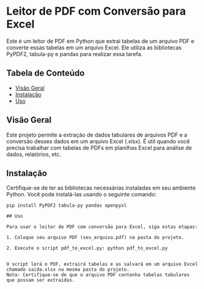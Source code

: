 # Leitor de PDF com Conversão para Excel

Este é um leitor de PDF em Python que extrai tabelas de um arquivo PDF e converte essas tabelas em um arquivo Excel. Ele utiliza as bibliotecas PyPDF2, tabula-py e pandas para realizar essa tarefa.

## Tabela de Conteúdo

- [Visão Geral](#visão-geral)
- [Instalação](#instalação)
- [Uso](#uso)

## Visão Geral

Este projeto permite a extração de dados tabulares de arquivos PDF e a conversão desses dados em um arquivo Excel (.xlsx). É útil quando você precisa trabalhar com tabelas de PDFs em planilhas Excel para análise de dados, relatórios, etc.

## Instalação

Certifique-se de ter as bibliotecas necessárias instaladas em seu ambiente Python. Você pode instalá-las usando o seguinte comando:

```shell
pip install PyPDF2 tabula-py pandas openpyxl

## Uso

Para usar o leitor de PDF com conversão para Excel, siga estas etapas:

1. Coloque seu arquivo PDF (seu_arquivo.pdf) na pasta do projeto.

2. Execute o script pdf_to_excel.py: python pdf_to_excel.py


O script lerá o PDF, extrairá tabelas e as salvará em um arquivo Excel chamado saida.xlsx na mesma pasta do projeto.
Nota: Certifique-se de que o arquivo PDF contenha tabelas tabulares que possam ser extraídas.
